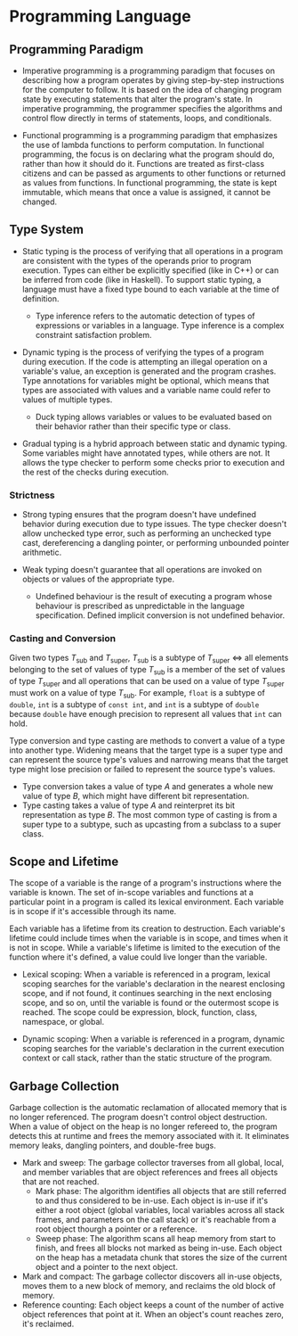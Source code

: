 # Programming Language

## Programming Paradigm

- Imperative programming is a programming paradigm that focuses on describing how a program operates by giving step-by-step instructions for the computer to follow. It is based on the idea of changing program state by executing statements that alter the program's state. In imperative programming, the programmer specifies the algorithms and control flow directly in terms of statements, loops, and conditionals.

- Functional programming is a programming paradigm that emphasizes the use of lambda functions to perform computation. In functional programming, the focus is on declaring what the program should do, rather than how it should do it. Functions are treated as first-class citizens and can be passed as arguments to other functions or returned as values from functions. In functional programming, the state is kept immutable, which means that once a value is assigned, it cannot be changed.

## Type System

- Static typing is the process of verifying that all operations in a program are consistent with the types of the operands prior to program execution. Types can either be explicitly specified (like in C++) or can be inferred from code (like in Haskell). To support static typing, a language must have a fixed type bound to each variable at the time of definition.
  - Type inference refers to the automatic detection of types of expressions or variables in a language. Type inference is a complex constraint satisfaction problem.

- Dynamic typing is the process of verifying the types of a program during execution. If the code is attempting an illegal operation on a variable's value, an exception is generated and the program crashes. Type annotations for variables might be optional, which means that types are associated with values and a variable name could refer to values of multiple types.
  - Duck typing allows variables or values to be evaluated based on their behavior rather than their specific type or class.

- Gradual typing is a hybrid approach between static and dynamic typing. Some variables might have annotated types, while others are not. It allows the type checker to perform some checks prior to execution and the rest of the checks during execution.

### Strictness

- Strong typing ensures that the program doesn't have undefined behavior during execution due to type issues. The type checker doesn't allow unchecked type error, such as performing an unchecked type cast, dereferencing a dangling pointer, or performing unbounded pointer arithmetic.

- Weak typing doesn't guarantee that all operations are invoked on objects or values of the appropriate type.
  - Undefined behaviour is the result of executing a program whose behaviour is prescribed as unpredictable in the language specification. Defined implicit conversion is not undefined behavior.

### Casting and Conversion

Given two types $T_{\text{sub}}$ and $T_{\text{super}}$, $T_{\text{sub}}$ is a subtype of $T_{\text{super}}$ $\iff$ all elements belonging to the set of values of type $T_{\text{sub}}$ is a member of the set of values of type $T_{\text{super}}$ and all operations that can be used on a value of type $T_{\text{super}}$ must work on a value of type $T_{\text{sub}}$. For example, `float` is a subtype of `double`, `int` is a subtype of `const int`, and `int` is a subtype of `double` because `double` have enough precision to represent all values that `int` can hold.

Type conversion and type casting are methods to convert a value of a type into another type. Widening means that the target type is a super type and can represent the source type's values and narrowing means that the target type might lose precision or failed to represent the source type's values.

- Type conversion takes a value of type $A$ and generates a whole new value of type $B$, which might have different bit representation.
- Type casting takes a value of type $A$ and reinterpret its bit representation as type $B$. The most common type of casting is from a super type to a subtype, such as upcasting from a subclass to a super class.

## Scope and Lifetime

The scope of a variable is the range of a program's instructions where the variable is known. The set of in-scope variables and functions at a particular point in a program is called its lexical environment. Each variable is in scope if it's accessible through its name.

Each variable has a lifetime from its creation to destruction. Each variable's lifetime could include times when the variable is in scope, and times when it is not in scope. While a variable's lifetime is limited to the execution of the function where it's defined, a value could live longer than the variable.

- Lexical scoping: When a variable is referenced in a program, lexical scoping searches for the variable's declaration in the nearest enclosing scope, and if not found, it continues searching in the next enclosing scope, and so on, until the variable is found or the outermost scope is reached. The scope could be expression, block, function, class, namespace, or global.

- Dynamic scoping: When a variable is referenced in a program, dynamic scoping searches for the variable's declaration in the current execution context or call stack, rather than the static structure of the program.

## Garbage Collection

Garbage collection is the automatic reclamation of allocated memory that is no longer referenced. The program doesn't control object destruction. When a value of object on the heap is no longer refereed to, the program detects this at runtime and frees the memory associated with it. It eliminates memory leaks, dangling pointers, and double-free bugs.

- Mark and sweep: The garbage collector traverses from all global, local, and member variables that are object references and frees all objects that are not reached.
  - Mark phase: The algorithm identifies all objects that are still referred to and thus considered to be in-use. Each object is in-use if it's either a root object (global variables, local variables across all stack frames, and parameters on the call stack) or it's reachable from a root object thourgh a pointer or a reference.
  - Sweep phase: The algorithm scans all heap memory from start to finish, and frees all blocks not marked as being in-use. Each object on the heap has a metadata chunk that stores the size of the current object and a pointer to the next object.
- Mark and compact: The garbage collector discovers all in-use objects, moves them to a new block of memory, and reclaims the old block of memory.
- Reference counting: Each object keeps a count of the number of active object references that point at it. When an object's count reaches zero, it's reclaimed.
